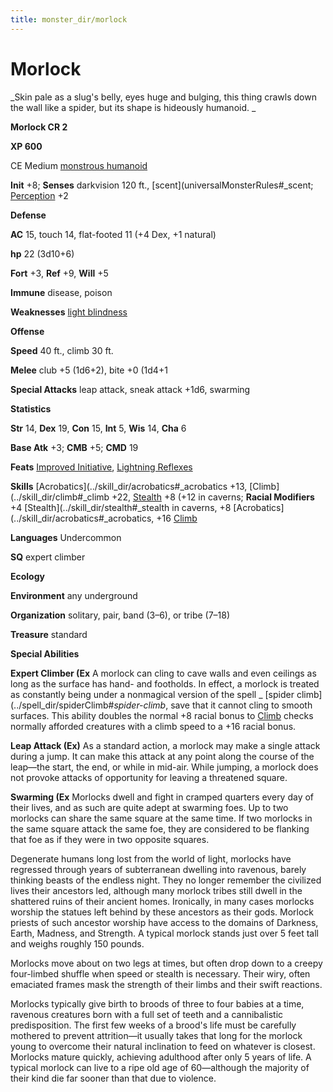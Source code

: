 ```yaml
---
title: monster_dir/morlock
---
```

# Morlock

_Skin pale as a slug's belly, eyes huge and bulging, this thing crawls down the wall like a spider, but its shape is hideously humanoid. _

**Morlock CR 2**

**XP 600**

CE Medium [monstrous humanoid](creatureTypes#_monstrous-humanoid)

**Init** +8; **Senses** darkvision 120 ft., [scent](universalMonsterRules#_scent; [Perception](../skill_dir/perception#_perception) +2

**Defense**

**AC** 15, touch 14, flat-footed 11 (+4 Dex, +1 natural)

**hp** 22 (3d10+6)

**Fort** +3, **Ref** +9, **Will** +5

**Immune** disease, poison

**Weaknesses** [light blindness](universalMonsterRules#_light-blindness)

**Offense**

**Speed** 40 ft., climb 30 ft.

**Melee** club +5 (1d6+2), bite +0 (1d4+1

**Special Attacks** leap attack, sneak attack +1d6, swarming

**Statistics**

**Str** 14, **Dex** 19, **Con** 15, **Int** 5, **Wis** 14, **Cha** 6

**Base Atk** +3; **CMB** +5; **CMD** 19

**Feats** [Improved Initiative](../feats#_improved-initiative), [Lightning Reflexes](../feats#_lightning-reflexes)

**Skills** [Acrobatics](../skill_dir/acrobatics#_acrobatics +13, [Climb](../skill_dir/climb#_climb +22, [Stealth](../skill_dir/stealth#_stealth) +8 (+12 in caverns; **Racial Modifiers** +4 [Stealth](../skill_dir/stealth#_stealth in caverns, +8 [Acrobatics](../skill_dir/acrobatics#_acrobatics, +16 [Climb](../skill_dir/climb#_climb)

**Languages** Undercommon

**SQ** expert climber

**Ecology**

**Environment** any underground

**Organization** solitary, pair, band (3–6), or tribe (7–18)

**Treasure** standard

**Special Abilities**

**Expert Climber (Ex** A morlock can cling to cave walls and even ceilings as long as the surface has hand- and footholds. In effect, a morlock is treated as constantly being under a nonmagical version of the spell _ [spider climb](../spell_dir/spiderClimb#_spider-climb_, save that it cannot cling to smooth surfaces. This ability doubles the normal +8 racial bonus to [Climb](../skill_dir/climb#_climb) checks normally afforded creatures with a climb speed to a +16 racial bonus.

**Leap Attack (Ex)** As a standard action, a morlock may make a single attack during a jump. It can make this attack at any point along the course of the leap—the start, the end, or while in mid-air. While jumping, a morlock does not provoke attacks of opportunity for leaving a threatened square.

**Swarming (Ex** Morlocks dwell and fight in cramped quarters every day of their lives, and as such are quite adept at swarming foes. Up to two morlocks can share the same square at the same time. If two morlocks in the same square attack the same foe, they are considered to be flanking that foe as if they were in two opposite squares.

Degenerate humans long lost from the world of light, morlocks have regressed through years of subterranean dwelling into ravenous, barely thinking beasts of the endless night. They no longer remember the civilized lives their ancestors led, although many morlock tribes still dwell in the shattered ruins of their ancient homes. Ironically, in many cases morlocks worship the statues left behind by these ancestors as their gods. Morlock priests of such ancestor worship have access to the domains of Darkness, Earth, Madness, and Strength. A typical morlock stands just over 5 feet tall and weighs roughly 150 pounds.

Morlocks move about on two legs at times, but often drop down to a creepy four-limbed shuffle when speed or stealth is necessary. Their wiry, often emaciated frames mask the strength of their limbs and their swift reactions.

Morlocks typically give birth to broods of three to four babies at a time, ravenous creatures born with a full set of teeth and a cannibalistic predisposition. The first few weeks of a brood's life must be carefully mothered to prevent attrition—it usually takes that long for the morlock young to overcome their natural inclination to feed on whatever is closest. Morlocks mature quickly, achieving adulthood after only 5 years of life. A typical morlock can live to a ripe old age of 60—although the majority of their kind die far sooner than that due to violence.

